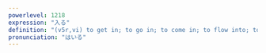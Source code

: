 ```yaml
---
powerlevel: 1218
expression: "入る"
definition: "(v5r,vi) to get in; to go in; to come in; to flow into; to set; to set in; (P)"
pronunciation: "はいる"
---
```

